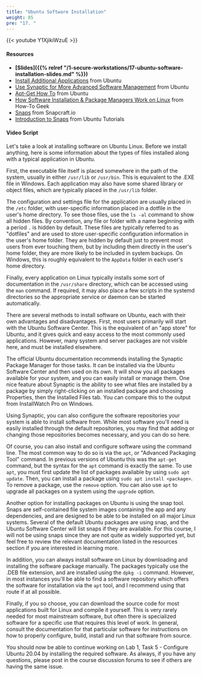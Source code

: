 ```yaml
---
title: "Ubuntu Software Installation"
weight: 85
pre: "17. "
---
```


{{< youtube Y1XjikiWzuE >}}

#### Resources

* **[Slides]({{% relref "/1-secure-workstations/17-ubuntu-software-installation-slides.md"  %}})**
* [Install Additional Applications](https://help.ubuntu.com/lts/ubuntu-help/addremove-install.html) from Ubuntu
* [Use Synaptic for More Advanced Software Management](https://help.ubuntu.com/lts/ubuntu-help/addremove-install-synaptic.html.en) from Ubuntu
* [Apt-Get How To](https://help.ubuntu.com/community/AptGet/Howto) from Ubuntu
* [How Software Installation & Package Managers Work on Linux](https://www.howtogeek.com/117579/htg-explains-how-software-installation-package-managers-work-on-linux/) from How-To Geek
* [Snaps](https://docs.snapcraft.io/snaps/) from Snapcraft.io
* [Introduction to Snaps](https://ubuntu.com/core/services/guide/snaps-intro) from Ubuntu Tutorials

#### Video Script

Let's take a look at installing software on Ubuntu Linux. Before we install anything, here is some information about the types of files installed along with a typical application in Ubuntu.

First, the executable file itself is placed somewhere in the path of the system, usually in either `/usr/lib` or `/usr/bin`. This is equivalent to the .EXE file in Windows. Each application may also have some shared library or object files, which are typically placed in the `/usr/lib` folder.

The configuration and settings file for the application are usually placed in the `/etc` folder, with user-specific information placed in a dotfile in the user's home directory. To see those files, use the `ls -al` command to show all hidden files. By convention, any file or folder with a name beginning with a period `.` is hidden by default. These files are typically referred to as "dotfiles" and are used to store user-specific configuration information in the user's home folder. They are hidden by default just to prevent most users from ever touching them, but by including them directly in the user's home folder, they are more likely to be included in system backups. On Windows, this is roughly equivalent to the `AppData` folder in each user's home directory.

Finally, every application on Linux typically installs some sort of documentation in the `/usr/share` directory, which can be accessed using the `man` command. If required, it may also place a few scripts in the systemd directories so the appropriate service or daemon can be started automatically.

There are several methods to install software on Ubuntu, each with their own advantages and disadvantages. First, most users primarily will start with the Ubuntu Software Center. This is the equivalent of an "app store" for Ubuntu, and it gives quick and easy access to the most commonly used applications. However, many system and server packages are not visible here, and must be installed elsewhere.

The official Ubuntu documentation recommends installing the Synaptic Package Manager for those tasks. It can be installed via the Ubuntu Software Center and then used on its own. It will show you all packages available for your system, and you can easily install or manage them. One nice feature about Synaptic is the ability to see what files are installed by a package by simply right-clicking on an installed package and choosing Properties, then the Installed Files tab. You can compare this to the output from InstallWatch Pro on Windows.

Using Synaptic, you can also configure the software repositories your system is able to install software from. While most software you'll need is easily installed through the default repositories, you may find that adding or changing those repositories becomes necessary, and you can do so here.

Of course, you can also install and configure software using the command line. The most common way to do so is via the `apt`, or "Advanced Packaging Tool" command. In previous versions of Ubuntu this was the `apt-get` command, but the syntax for the `apt` command is exactly the same. To use `apt`, you must first update the list of packages available by using `sudo apt update`. Then, you can install a package using `sudo apt install <package>`. To remove a package, use the `remove` option. You can also use `apt` to upgrade all packages on a system using the `upgrade` option.

Another option for installing packages on Ubuntu is using the snap tool. Snaps are self-contained file system images containing the app and any dependencies, and are designed to be able to be installed on all major Linux systems. Several of the default Ubuntu packages are using snap, and the Ubuntu Software Center will list snaps if they are available. For this course, I will not be using snaps since they are not quite as widely supported yet, but feel free to review the relevant documentation listed in the resources section if you are interested in learning more.

In addition, you can always install software on Linux by downloading and installing the software package manually. The packages typically use the .DEB file extension, and are installed using the `dpkg -i` command. However, in most instances you'll be able to find a software repository which offers the software for installation via the `apt` tool, and I recommend using that route if at all possible.

Finally, if you so choose, you can download the source code for most applications built for Linux and compile it yourself. This is very rarely needed for most mainstream software, but often there is specialized software for a specific use that requires this level of work. In general, consult the documentation for that particular software for instructions on how to properly configure, build, install and run that software from source.

You should now be able to continue working on Lab 1, Task 5 - Configure Ubuntu 20.04 by installing the required software. As always, if you have any questions, please post in the course discussion forums to see if others are having the same issue.
